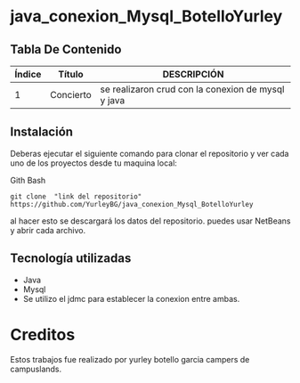 # java_conexion_Mysql_BotelloYurley

## Tabla De Contenido
| Índice | Título | DESCRIPCIÓN|
|--|------|-----|
| 1 | Concierto |se realizaron crud con la conexion de mysql y java|




## Instalación
 Deberas ejecutar el siguiente comando para clonar el repositorio y ver cada uno de los proyectos  desde tu maquina local:
 
Gith Bash

~~~ 
git clone  "link del repositorio" https://github.com/YurleyBG/java_conexion_Mysql_BotelloYurley
~~~
al hacer esto se descargará  los datos del repositorio. puedes usar NetBeans  y abrir cada archivo.


 ## Tecnología utilizadas

* Java
* Mysql
* Se utilizo el jdmc para establecer la conexion entre ambas.


# Creditos

Estos trabajos fue realizado por yurley botello garcia campers de campuslands.
